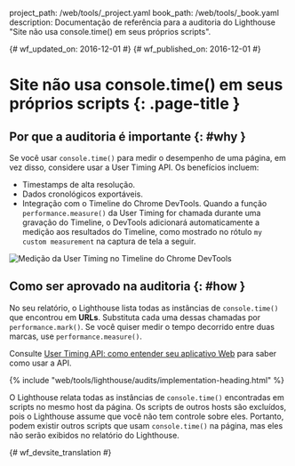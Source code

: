 project_path: /web/tools/_project.yaml
book_path: /web/tools/_book.yaml
description: Documentação de referência para a auditoria do Lighthouse "Site não usa console.time() em seus próprios scripts".

{# wf_updated_on: 2016-12-01 #}
{# wf_published_on: 2016-12-01 #}

# Site não usa console.time() em seus próprios scripts  {: .page-title }

## Por que a auditoria é importante {: #why }

Se você usar `console.time()` para medir o desempenho de uma página, em vez disso, considere
usar a User Timing API. Os benefícios incluem:

* Timestamps de alta resolução.
* Dados cronológicos exportáveis.
* Integração com o Timeline do Chrome DevTools. Quando a função
  `performance.measure()` da User Timing for chamada durante uma gravação do Timeline, o DevTools
  adicionará automaticamente a medição aos resultados do Timeline, como mostrado no
  rótulo `my custom measurement` na captura de tela a seguir.

![Medição da User Timing no Timeline do Chrome DevTools][timeline]

[timeline]: /web/tools/lighthouse/images/user-timing-measurement-in-devtools.png

## Como ser aprovado na auditoria {: #how }

No seu relatório, o Lighthouse lista todas as instâncias de `console.time()`
que encontrou em **URLs**. Substituta cada uma dessas chamadas por `performance.mark()`.
Se você quiser medir o tempo decorrido entre duas marcas, use
`performance.measure()`.

Consulte [User Timing API: como entender seu aplicativo Web][html5rocks]
para saber como usar a API.

[html5rocks]: https://www.html5rocks.com/en/tutorials/webperformance/usertiming/

{% include "web/tools/lighthouse/audits/implementation-heading.html" %}

O Lighthouse relata todas as instâncias de `console.time()` encontradas em
scripts no mesmo host da página. Os scripts de outros hosts são
excluídos, pois o Lighthouse assume que você não tem controle sobre
eles. Portanto, podem existir outros scripts que usam `console.time()` na página,
mas eles não serão exibidos no relatório do Lighthouse.


{# wf_devsite_translation #}
